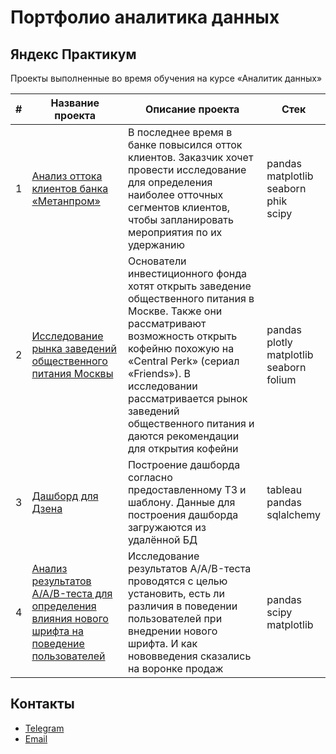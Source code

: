 # Портфолио аналитика данных

## Яндекс Практикум

Проекты выполненные во время обучения на курсе «Аналитик данных»

|#|Название проекта|Описание проекта|Стек|
|-|----------|----------|----------|
|1|[Анализ оттока клиентов банка «Метанпром»](https://github.com/SavelevD/Data_analyst_portfolio/tree/main/Yandex_DA/Churn_users)|В последнее время в банке повысился отток клиентов. Заказчик хочет провести исследование для определения наиболее отточных сегментов клиентов, чтобы запланировать мероприятия по их удержанию|pandas</br>matplotlib</br>seaborn</br>phik</br>scipy|
|2|[Исследование рынка заведений общественного питания Москвы](https://github.com/SavelevD/Data_analyst_portfolio/tree/main/Yandex_DA/Moscow_catering_market)|Основатели инвестиционного фонда хотят открыть заведение общественного питания в Москве. Также они рассматривают возможность открыть кофейню похожую на «Central Perk» (сериал «Friends»). В исследовании рассматривается рынок заведений общественного питания и даются рекомендации для открытия кофейни|pandas</br>plotly</br>matplotlib</br>seaborn</br>folium|
|3|[Дашборд для Дзена](https://github.com/SavelevD/Data_analyst_portfolio/tree/main/Yandex_DA/Zen)|Построение дашборда согласно предоставленному ТЗ и шаблону. Данные для построения дашборда загружаются из удалённой БД|tableau</br>pandas</br>sqlalchemy|
|4|[Анализ результатов A/A/B-теста для определения влияния нового шрифта на поведение пользователей](https://github.com/SavelevD/Data_analyst_portfolio/tree/main/Yandex_DA/AAB_test)|Исследование результатов A/A/B-теста проводятся с целью установить, есть ли различия в поведении пользователей при внедрении нового шрифта. И как нововведения сказались на воронке продаж|pandas</br>scipy</br>matplotlib|

## Контакты
- [Telegram](https://t.me/savelevdma)
- [Email](mailto:savelevdma@yandex.ru)
